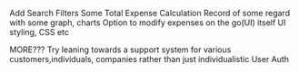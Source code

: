 Add Search Filters
Some Total Expense Calculation Record of some regard with some graph, charts
Option to modify expenses on the go(UI) itself
UI styling, CSS etc

MORE???
Try leaning towards a support system for various customers,individuals, companies rather than just individualistic
User Auth